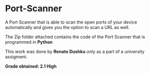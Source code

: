 # Port-Scanner
A Port Scanner that is able to scan the open ports of your device automatically and gives you the option to scan a URL as well.

The Zip folder attached contains the code of the Port Scanner that is programmed in **Python**

This work was done by **Renato Dushku** only as a part of a university assigment.

**Grade obtained: 2.1 High**
